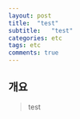 ```yaml
---
layout: post
title:  "test"
subtitle:   "test"
categories: etc
tags: etc
comments: true
---
```

## 개요
> test